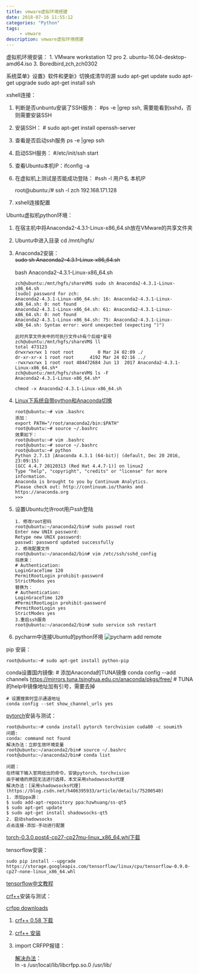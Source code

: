 ```yaml
---
title: vmware虚拟环境搭建
date: 2018-07-16 11:55:12
categories: "Python"
tags:
     - vmware
description: vmware虚拟环境搭建
---
```


虚拟机环境安装：
    1. VMware workstation 12 pro
    2. ubuntu-16.04-desktop-amd64.iso
    3. Boredbird,zch,zch0302

系统菜单》设置》软件和更新》切换成清华的源
sudo apt-get update
sudo apt-get upgrade
sudo apt-get install ssh


<!--more-->

xshell连接：
1. 判断是否unbuntu安装了SSH服务：     #ps -e |grep ssh,  需要能看到sshd，否则需要安装SSH
2. 安装SSH：   # sudo apt-get install openssh-server
3. 查看是否启动ssh服务 ps -e |grep ssh
4. 启动SSH服务：  #/etc/init/ssh start
5. 查看Ubuntu本机IP：ifconfig -a
6. 在虚拟机上测试是否能成功登陆：    #ssh -l   用户名  本机IP

    root@ubuntu:/# ssh -l zch 192.168.171.128
7. xshell连接配置


Ubuntu虚拟机python环境：
1. 在宿主机中将Anaconda2-4.3.1-Linux-x86_64.sh放在VMware的共享文件夹
2. Ubuntu中进入目录 cd /mnt/hgfs/
3. Anaconda2安装：<br/><del/> sudo sh Anaconda2-4.3.1-Linux-x86_64.sh </del></br><br/>bash Anaconda2-4.3.1-Linux-x86_64.sh</br>

    ```
    zch@ubuntu:/mnt/hgfs/shareVM$ sudo sh Anaconda2-4.3.1-Linux-x86_64.sh
    [sudo] password for zch:
    Anaconda2-4.3.1-Linux-x86_64.sh: 16: Anaconda2-4.3.1-Linux-x86_64.sh: 0: not found
    Anaconda2-4.3.1-Linux-x86_64.sh: 61: Anaconda2-4.3.1-Linux-x86_64.sh: 0: not found
    Anaconda2-4.3.1-Linux-x86_64.sh: 75: Anaconda2-4.3.1-Linux-x86_64.sh: Syntax error: word unexpected (expecting ")")

    此时共享文件夹中的可执行文件sh有个后缀*星号
    zch@ubuntu:/mnt/hgfs/shareVM$ ll
    total 473123
    drwxrwxrwx 1 root root         0 Mar 24 02:09 ./
    dr-xr-xr-x 1 root root      4192 Mar 24 02:16 ../
    -rwxrwxrwx 1 root root 484472684 Jun 13  2017 Anaconda2-4.3.1-Linux-x86_64.sh*
    zch@ubuntu:/mnt/hgfs/shareVM$ ls -F
    Anaconda2-4.3.1-Linux-x86_64.sh*

    chmod -x Anaconda2-4.3.1-Linux-x86_64.sh
    ```
4. [Linux下系统自带python和Anaconda切换](https://blog.csdn.net/zhangxinyu11021130/article/details/64125058)
    ```
    root@ubuntu:~# vim .bashrc
    添加：
    export PATH="/root/anaconda2/bin:$PATH"
    root@ubuntu:~# source ~/.bashrc
    效果如下：
    root@ubuntu:~# vim .bashrc
    root@ubuntu:~# source ~/.bashrc
    root@ubuntu:~# python
    Python 2.7.13 |Anaconda 4.3.1 (64-bit)| (default, Dec 20 2016, 23:09:15)
    [GCC 4.4.7 20120313 (Red Hat 4.4.7-1)] on linux2
    Type "help", "copyright", "credits" or "license" for more information.
    Anaconda is brought to you by Continuum Analytics.
    Please check out: http://continuum.io/thanks and https://anaconda.org
    >>>
    ```
5. 设置Ubuntu允许root用户ssh登陆
    ```
    1. 修改root密码
    root@ubuntu:~/anaconda2/bin# sudo passwd root
    Enter new UNIX password:
    Retype new UNIX password:
    passwd: password updated successfully
    2. 修改配置文件
    root@ubuntu:~/anaconda2/bin# vim /etc/ssh/sshd_config
    将原来：
    # Authentication:  
    LoginGraceTime 120  
    PermitRootLogin prohibit-password  
    StrictModes yes  
    替换为：
    # Authentication:  
    LoginGraceTime 120  
    #PermitRootLogin prohibit-password  
    PermitRootLogin yes  
    StrictModes yes
    3.重启ssh服务
    root@ubuntu:~/anaconda2/bin# sudo service ssh restart
    ```

6. pycharm中连接Ubuntu的python环境
    ![pycharm add remote](assets/20180324182804.png)

pip 安装：

    root@ubuntu:~# sudo apt-get install python-pip


conda设置国内镜像:
    # 添加Anaconda的TUNA镜像
    conda config --add channels https://mirrors.tuna.tsinghua.edu.cn/anaconda/pkgs/free/
    # TUNA的help中镜像地址加有引号，需要去掉

    # 设置搜索时显示通道地址
    conda config --set show_channel_urls yes



[pytorch](http://pytorch.org/previous-versions/)安装与测试：

    root@ubuntu:~# conda install pytorch torchvision cuda80 -c soumith
    问题:
    conda: command not found
    解决办法：立即生效环境变量
    root@ubuntu:~/anaconda2/bin# source ~/.bashrc
    root@ubuntu:~/anaconda2/bin# conda list

    问题：
    在终端下输入官网给出的命令，安装pytorch、torchvision
    由于被墙的原因无法进行选择，本文采用shadowsocks代理
    解决办法：[采用shadowsocks代理](https://blog.csdn.net/h406395933/article/details/75200540)
    1. 添加ppa源：
    $ sudo add-apt-repository ppa:hzwhuang/ss-qt5
    $ sudo apt-get update
    $ sudo apt-get install shadowsocks-qt5
    2. 启动shadowsocks
    点击连接-添加-手动进行配置

[torch-0.3.0.post4-cp27-cp27mu-linux_x86_64.whl下载](http://download.pytorch.org/whl/cu80/torch-0.3.0.post4-cp27-cp27mu-linux_x86_64.whl)


tensorflow安装：

    sudo pip install --upgrade https://storage.googleapis.com/tensorflow/linux/cpu/tensorflow-0.9.0-cp27-none-linux_x86_64.whl

[tensorflow中文教程](http://www.tensorfly.cn/tfdoc/get_started/basic_usage.html)

[crf++](https://taku910.github.io/crfpp/)安装与测试：

[crfpp downloads](https://drive.google.com/drive/folders/0B4y35FiV1wh7fngteFhHQUN2Y1B5eUJBNHZUemJYQV9VWlBUb3JlX0xBdWVZTWtSbVBneU0)


1. [crf++ 0.58 下载](https://download.csdn.net/download/wds2006sdo/9720302)
2. [crf++ 安装](https://blog.csdn.net/u010004460/article/details/77198389)
3. import CRFPP报错：

    [解决办法](https://blog.csdn.net/u010004460/article/details/77198389)：
    <br/>ln -s /usr/local/lib/libcrfpp.so.0 /usr/lib/ </br>
